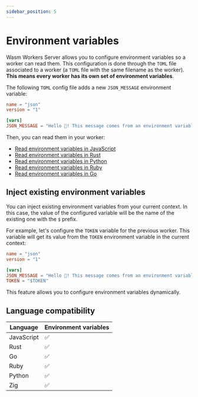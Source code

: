```yaml
---
sidebar_position: 5
---
```


# Environment variables

Wasm Workers Server allows you to configure environment variables so a worker can read them. This configuration is done through the `TOML` file associated to a worker (a `TOML` file with the same filename as the worker). **This means every worker has its own set of environment variables**.

The following `TOML` config file adds a new `JSON_MESSAGE` environment variable:

```toml
name = "json"
version = "1"

[vars]
JSON_MESSAGE = "Hello 👋! This message comes from an environment variable"
```

Then, you can read them in your worker:

* [Read environment variables in JavaScript](../languages/javascript.md#read-environment-variables)
* [Read environment variables in Rust](../languages/rust.md#read-environment-variables)
* [Read environment variables in Python](../languages/python.md#read-environment-variables)
* [Read environment variables in Ruby](../languages/ruby.md#read-environment-variables)
* [Read environment variables in Go](../languages/go.md#read-environment-variables)

## Inject existing environment variables

You can inject existing environment variables from your current context. In this case, the value of the configured variable will be the name of the existing one with the `$` prefix.

For example, let's configure the `TOKEN` variable for the previous worker. This variable will get its value from the `TOKEN` environment variable in the current context:

```toml
name = "json"
version = "1"

[vars]
JSON_MESSAGE = "Hello 👋! This message comes from an environment variable"
TOKEN = "$TOKEN"
```

This feature allows you to configure environment variables dynamically.

## Language compatibility

| Language   | Environment variables |
|------------|-----------------------|
| JavaScript | ✅                    |
| Rust       | ✅                    |
| Go         | ✅                    |
| Ruby       | ✅                    |
| Python     | ✅                    |
| Zig        | ✅                    |

